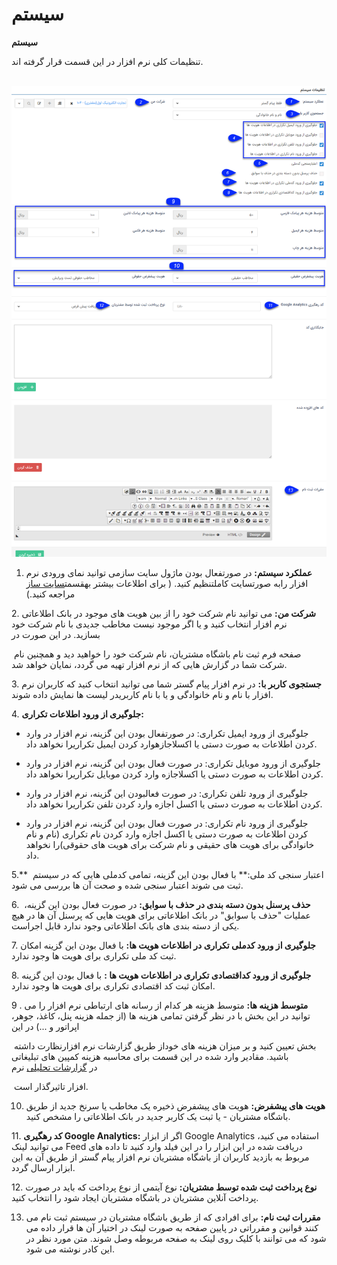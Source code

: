 # سیستم        

**سیستم**

تنظیمات کلی نرم افزار در این قسمت قرار گرفته اند.

 ![](System/system(2).png)

1. **عملکرد سیستم:** در صورتفعال بودن ماژول سایت سازمی توانید نمای ورودی نرم افزار رابه صورتسایت کاملتنظیم کنید. ( برای اطلاعات بیشتر بهقسمت[سایت ساز](../../MajolhayeTakmili/SiteSaz.md) مراجعه کنید.)

2\. **شرکت من:** می توانید نام شرکت خود را از بین هویت های موجود در بانک اطلاعاتی نرم افزار انتخاب کنید و یا اگر موجود نیست مخاطب جدیدی با نام شرکت خود بسازید. در این صورت در

 صفحه فرم ثبت نام باشگاه مشتریان، نام شرکت خود را خواهید دید و همچنین نام شرکت شما در گزارش هایی که از نرم افزار تهیه می گردد، نمایان خواهد شد.

3\. **جستجوی کاربر با:** در نرم افزار پیام گستر شما می توانید انتخاب کنید که کاربران نرم افزار با نام و نام خانوادگی و یا با نام کاربریدر لیست ها نمایش داده شوند.

4\. **جلوگیری از ورود اطلاعات تکراری:**

*   جلوگیری از ورود ایمیل تکراری: در صورتفعال بودن این گزینه، نرم افزار در وارد کردن اطلاعات به صورت دستی یا اکسلاجازهوارد کردن ایمیل تکراریرا نخواهد داد.

*   جلوگیری از ورود موبایل تکراری: در صورت فعال بودن این گزینه، نرم افزار در وارد کردن اطلاعات به صورت دستی یا اکسلاجازه وارد کردن موبایل تکراریرا نخواهد داد.

*   جلوگیری از ورود تلفن تکراری: در صورت فعالبودن این گزینه، نرم افزار در وارد کردن اطلاعات به صورت دستی یا اکسل اجازه وارد کردن تلفن تکراریرا نخواهد داد.

*   جلوگیری از ورود نام تکراری: در صورت فعال بودن این گزینه، نرم افزار در وارد کردن اطلاعات به صورت دستی یا اکسل اجازه وارد کردن نام تکراری (نام و نام خانوادگی برای هویت های حقیقی و نام شرکت برای هویت های حقوقی)را نخواهد داد.

5.**  اعتبار سنجی کد ملی:** با فعال بودن این گزینه، تمامی کدملی هایی که در سیستم ثبت می شوند اعتبار سنجی شده و صحت آن ها بررسی می شود.

6.  **حذف پرسنل بدون دسته بندی در حذف با سوابق:** در صورت فعال بودن این گزینه، عملیات "حذف با سوابق" در بانک اطلاعاتی برای هویت هایی که پرسنل آن ها در هیچ یکی از دسته بندی های بانک اطلاعاتی وجود ندارد قابل اجراست.

7\. **جلوگیری از ورود کدملی تکراری در اطلاعات هویت ها:** با فعال بودن این گزینه امکان ثبت کد ملی تکراری برای هویت ها وجود ندارد.

8\. **جلوگیری از ورود کداقتصادی تکراری در اطلاعات هویت ها :** با فعال بودن این گزینه امکان ثبت کد اقتصادی تکراری برای هویت ها وجود ندارد.

9 . **متوسط هزینه ها:** متوسط هزینه هر کدام از رسانه های ارتباطی نرم افزار را می توانید در این بخش با در نظر گرفتن تمامی هزینه ها (از جمله هزینه پنل، کاغذ، جوهر، اپراتور و ...) در این

 بخش تعیین کنید و بر میزان هزینه های خوداز طریق گزارشات نرم افزارنظارت داشته باشید. مقادیر وارد شده در این قسمت برای محاسبه هزینه کمپین های تبلیغاتی در [گزارشات تحلیلی](../../ManagementAndReports/GozareshateTahlili.md) نرم

 افزار تاثیرگذار است.

10. **هویت های پیشفرض:** هویت های پیشفرض ذخیره یک مخاطب یا سرنخ جدید از طریق باشگاه مشتریان - یا ثبت یک کاربر جدید در بانک اطلاعاتی را مشخص کنید.

11\. **کد رهگیری Google Analytics:** اگر از ابزار Google Analytics استفاده می کنید، می توانید لینک Feed دریافت شده در این ابزار را در این فیلد وارد کنید تا داده های مربوط به بازدید کاربران از باشگاه مشتریان نرم افزار پیام گستر از طریق آن به این ابزار ارسال گردد.

12\. **نوع پرداخت ثبت شده توسط مشتریان:** نوع آیتمی از نوع پرداخت که باید در صورت پرداخت آنلاین مشتریان در باشگاه مشتریان ایجاد شود را انتخاب کنید.

13. **مقررات ثبت نام:** برای افرادی که از طریق باشگاه مشتریان در سیستم ثبت نام می کنند قوانین و مقرراتی در پایین صفحه به صورت لینک در اختیار آن ها قرار داده می شود که می توانند با کلیک روی لینک به صفحه مربوطه وصل شوند. متن مورد نظر در این کادر نوشته می شود.
